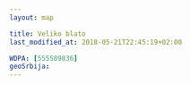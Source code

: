 ```yaml
---
layout: map

title: Veliko blato
last_modified_at: 2018-05-21T22:45:19+02:00

WDPA: [555589836]
geoSrbija:
---
```

